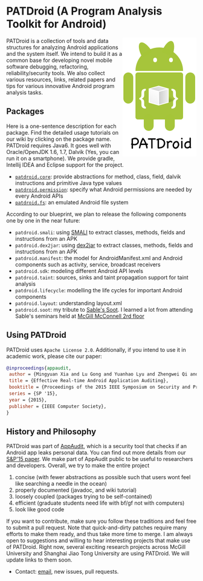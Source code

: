 # PATDroid (A Program Analysis Toolkit for Android)
<img align="right" src="img/icon-small.png" />
PATDroid is a collection of tools and data structures for analyzing Android applications and the system itself. We intend to build it as a common base for developing novel mobile software debugging, refactoring, reliability/security tools. We also collect various resources, links, related papers and tips for various innovative Android program analysis tasks.

## Packages
Here is a one-sentence description for each package. Find the detailed usage tutorials on our wiki by clicking on the package name. PATDroid requires Java6. It goes well with Oracle/OpenJDK 1.6, 1.7, Dalvik (Yes, you can run it on a smartphone). We provide gradle, Intellij IDEA and Eclipse support for the project.

* [`patdroid.core`](https://github.com/mingyuan-xia/PATDroid/wiki/package:-core): provide abstractions for method, class, field, dalvik instructions and primitive Java type values
* [`patdroid.permission`](https://github.com/mingyuan-xia/PATDroid/wiki/package:-permission): specify what Android permissions are needed by every Android APIs
* [`patdroid.fs`](https://github.com/mingyuan-xia/PATDroid/wiki/package:-fs): an emulated Android file system

According to our blueprint, we plan to release the following components one by one in the near future:
* `patdroid.smali`: using [SMALI](https://code.google.com/p/smali/) to extract classes, methods, fields and instructions from an APK 
* `patdroid.dex2jar`: using [dex2jar](https://github.com/pxb1988/dex2jar) to extract classes, methods, fields and instructions from an APK
* `patdroid.manifest`: the model for AndroidManifest.xml and Android components such as activity, service, broadcast receivers
* `patdroid.sdk`: modeling different Android API levels
* `patdroid.taint`: sources, sinks and taint propagation support for taint analysis
* `patdroid.lifecycle`: modelling the life cycles for important Android components
* `patdroid.layout`: understanding layout.xml
* `patdroid.soot`: my tribute to [Sable's Soot](http://sable.github.io/soot/). I learned a lot from attending Sable's seminars held at [McGill McConnell 2rd floor](https://www.mcgill.ca/maps/mcconnell-engineering-building)

## Using PATDroid
PATDroid uses `Apache License 2.0`. Additionally, if you intend to use it in academic work, please cite our paper:
```bibtex
@inproceedings{appaudit,
 author = {Mingyuan Xia and Lu Gong and Yuanhao Lyu and Zhengwei Qi and Xue Liu},
 title = {Effective Real-time Android Application Auditing},
 booktitle = {Proceedings of the 2015 IEEE Symposium on Security and Privacy},
 series = {SP '15},
 year = {2015},
 publisher = {IEEE Computer Society},
} 
```

## History and Philosophy
PATDroid was part of [AppAudit](http://appaudit.io), which is a security tool that checks if an Android app leaks personal data.
You can find out more details from our [S&P'15 paper](http://www.ieee-security.org/TC/SP2015/papers-archived/6949a899.pdf).
We make part of AppAudit public to be useful to researchers and developers.
Overall, we try to make the entire project

1. concise (with fewer abstractions as possible such that users wont feel like searching a needle in the ocean) 
2. properly documented (javadoc, and wiki tutorial)
3. loosely coupled (packages trying to be self-contained)
4. efficient (graduate students need life with bf/gf not with computers)
5. look like good code 

If you want to contribute, make sure you follow these traditions and feel free to submit a pull request.
Note that quick-and-dirty patches require many efforts to make them ready, and thus take more time to merge.
I am always open to suggestions and willing to hear interesting projects that make use of PATDroid.
Right now, several exciting research projects across McGill University and Shanghai Jiao Tong University are using PATDroid. We will update links to them soon.

* Contact: [email](mailto:ken.mingyuan@gmail.com), new issues, pull requests.
